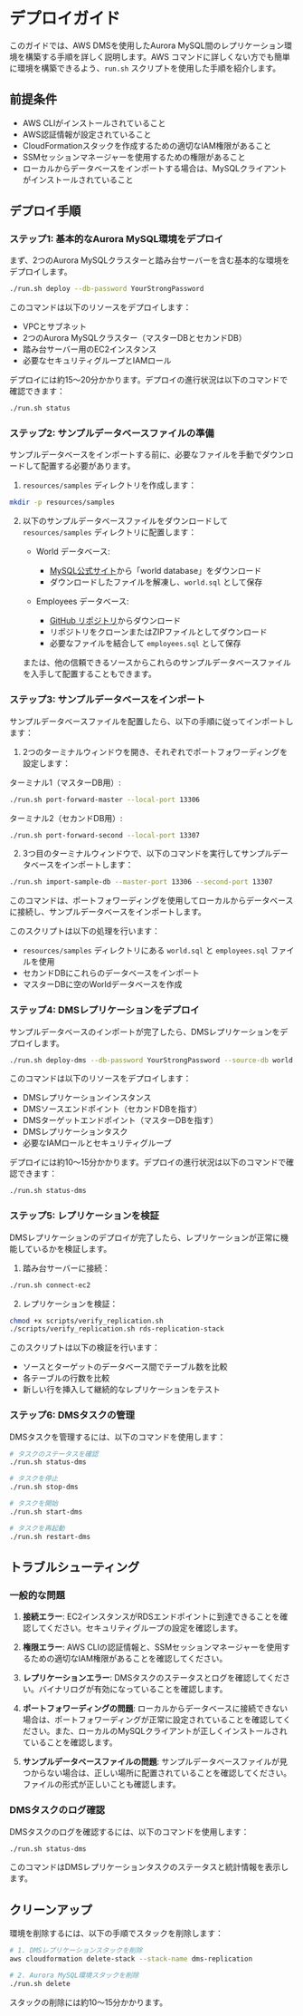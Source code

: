 # デプロイガイド

このガイドでは、AWS DMSを使用したAurora MySQL間のレプリケーション環境を構築する手順を詳しく説明します。AWS コマンドに詳しくない方でも簡単に環境を構築できるよう、`run.sh` スクリプトを使用した手順を紹介します。

## 前提条件

- AWS CLIがインストールされていること
- AWS認証情報が設定されていること
- CloudFormationスタックを作成するための適切なIAM権限があること
- SSMセッションマネージャーを使用するための権限があること
- ローカルからデータベースをインポートする場合は、MySQLクライアントがインストールされていること

## デプロイ手順

### ステップ1: 基本的なAurora MySQL環境をデプロイ

まず、2つのAurora MySQLクラスターと踏み台サーバーを含む基本的な環境をデプロイします。

```bash
./run.sh deploy --db-password YourStrongPassword
```

このコマンドは以下のリソースをデプロイします：
- VPCとサブネット
- 2つのAurora MySQLクラスター（マスターDBとセカンドDB）
- 踏み台サーバー用のEC2インスタンス
- 必要なセキュリティグループとIAMロール

デプロイには約15〜20分かかります。デプロイの進行状況は以下のコマンドで確認できます：

```bash
./run.sh status
```

### ステップ2: サンプルデータベースファイルの準備

サンプルデータベースをインポートする前に、必要なファイルを手動でダウンロードして配置する必要があります。

1. `resources/samples` ディレクトリを作成します：

```bash
mkdir -p resources/samples
```

2. 以下のサンプルデータベースファイルをダウンロードして `resources/samples` ディレクトリに配置します：

   - World データベース:
     - [MySQL公式サイト](https://dev.mysql.com/doc/index-other.html)から「world database」をダウンロード
     - ダウンロードしたファイルを解凍し、`world.sql` として保存

   - Employees データベース:
     - [GitHub リポジトリ](https://github.com/datacharmer/test_db)からダウンロード
     - リポジトリをクローンまたはZIPファイルとしてダウンロード
     - 必要なファイルを結合して `employees.sql` として保存

   または、他の信頼できるソースからこれらのサンプルデータベースファイルを入手して配置することもできます。

### ステップ3: サンプルデータベースをインポート

サンプルデータベースファイルを配置したら、以下の手順に従ってインポートします：

1. 2つのターミナルウィンドウを開き、それぞれでポートフォワーディングを設定します：

ターミナル1（マスターDB用）:
```bash
./run.sh port-forward-master --local-port 13306
```

ターミナル2（セカンドDB用）:
```bash
./run.sh port-forward-second --local-port 13307
```

2. 3つ目のターミナルウィンドウで、以下のコマンドを実行してサンプルデータベースをインポートします：

```bash
./run.sh import-sample-db --master-port 13306 --second-port 13307
```

このコマンドは、ポートフォワーディングを使用してローカルからデータベースに接続し、サンプルデータベースをインポートします。

このスクリプトは以下の処理を行います：
- `resources/samples` ディレクトリにある `world.sql` と `employees.sql` ファイルを使用
- セカンドDBにこれらのデータベースをインポート
- マスターDBに空のWorldデータベースを作成

### ステップ4: DMSレプリケーションをデプロイ

サンプルデータベースのインポートが完了したら、DMSレプリケーションをデプロイします。

```bash
./run.sh deploy-dms --db-password YourStrongPassword --source-db world
```

このコマンドは以下のリソースをデプロイします：
- DMSレプリケーションインスタンス
- DMSソースエンドポイント（セカンドDBを指す）
- DMSターゲットエンドポイント（マスターDBを指す）
- DMSレプリケーションタスク
- 必要なIAMロールとセキュリティグループ

デプロイには約10〜15分かかります。デプロイの進行状況は以下のコマンドで確認できます：

```bash
./run.sh status-dms
```

### ステップ5: レプリケーションを検証

DMSレプリケーションのデプロイが完了したら、レプリケーションが正常に機能しているかを検証します。

1. 踏み台サーバーに接続：

```bash
./run.sh connect-ec2
```

2. レプリケーションを検証：

```bash
chmod +x scripts/verify_replication.sh
./scripts/verify_replication.sh rds-replication-stack
```

このスクリプトは以下の検証を行います：
- ソースとターゲットのデータベース間でテーブル数を比較
- 各テーブルの行数を比較
- 新しい行を挿入して継続的なレプリケーションをテスト

### ステップ6: DMSタスクの管理

DMSタスクを管理するには、以下のコマンドを使用します：

```bash
# タスクのステータスを確認
./run.sh status-dms

# タスクを停止
./run.sh stop-dms

# タスクを開始
./run.sh start-dms

# タスクを再起動
./run.sh restart-dms
```

## トラブルシューティング

### 一般的な問題

1. **接続エラー**: EC2インスタンスがRDSエンドポイントに到達できることを確認してください。セキュリティグループの設定を確認します。

2. **権限エラー**: AWS CLIの認証情報と、SSMセッションマネージャーを使用するための適切なIAM権限があることを確認してください。

3. **レプリケーションエラー**: DMSタスクのステータスとログを確認してください。バイナリログが有効になっていることを確認します。

4. **ポートフォワーディングの問題**: ローカルからデータベースに接続できない場合は、ポートフォワーディングが正常に設定されていることを確認してください。また、ローカルのMySQLクライアントが正しくインストールされていることを確認します。

5. **サンプルデータベースファイルの問題**: サンプルデータベースファイルが見つからない場合は、正しい場所に配置されていることを確認してください。ファイルの形式が正しいことも確認します。

### DMSタスクのログ確認

DMSタスクのログを確認するには、以下のコマンドを使用します：

```bash
./run.sh status-dms
```

このコマンドはDMSレプリケーションタスクのステータスと統計情報を表示します。

## クリーンアップ

環境を削除するには、以下の手順でスタックを削除します：

```bash
# 1. DMSレプリケーションスタックを削除
aws cloudformation delete-stack --stack-name dms-replication

# 2. Aurora MySQL環境スタックを削除
./run.sh delete
```

スタックの削除には約10〜15分かかります。